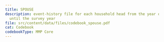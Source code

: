 ```yaml
---
title: SPOUSE
description: event-history file for each household head from the year of birth
  until the survey year
file: src/content/data/files/codebook_spouse.pdf
cat: Codebook
codebookType: MMP Core
---
```

